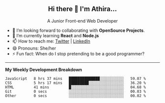  
<h2 align="center">Hi there 👋 I'm Athira...</h2>
<p align="center">
  A Junior Front-end Web Developer
</p>

- 🔭 I’m looking forward to collaborating with **OpenSource Projects**.
- 🌱 I’m currently learning **React** and **Node.js**
- 📫 How to reach me: [Twitter](https://twitter.com/athira_tj) | [LinkedIn](https://www.linkedin.com/in/athiratj/)
- 😄 Pronouns: She/her
- ⚡ Fun fact: When do I stop pretending to be a good programmer?
<!--

Here are some ideas to get you started:

- 🔭 I’m currently working on ...
- 🌱 I’m currently learning 
- 🤔 I’m looking for help with ...
- 📫 How to reach me: 
- 😄 Pronouns: ...
- ⚡ Fun fact: ...
-->
-------

**My Weekly Development Breakdown**
<!--START_SECTION:waka-->
```text
JavaScript   8 hrs 37 mins   ██████████████░░░░░░░░░░░   59.07 % 
CSS          5 hrs 17 mins   █████████░░░░░░░░░░░░░░░░   36.20 % 
HTML         41 mins         █░░░░░░░░░░░░░░░░░░░░░░░░   04.68 % 
Git          0 secs          ░░░░░░░░░░░░░░░░░░░░░░░░░   00.03 % 
Other        0 secs          ░░░░░░░░░░░░░░░░░░░░░░░░░   00.02 %
```
<!--END_SECTION:waka-->

